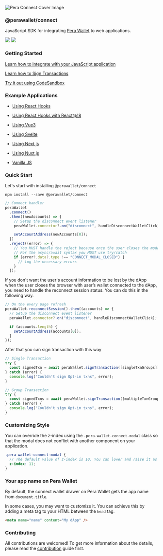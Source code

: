 ![Pera Connect Cover Image](https://user-images.githubusercontent.com/54077855/179966121-bd9295c3-5f61-4203-b13f-851434e72d35.png)

### @perawallet/connect

JavaScript SDK for integrating [Pera Wallet](https://perawallet.app) to web applications.

[![](https://img.shields.io/npm/v/@perawallet/connect?style=flat-square)](https://www.npmjs.com/package/@perawallet/connect) [![](https://img.shields.io/bundlephobia/min/@perawallet/connect?style=flat-square)](https://www.npmjs.com/package/@perawallet/connect)

### Getting Started

[Learn how to integrate with your JavaScript application](#guide)

[Learn how to Sign Transactions](#sign-transaction)

[Try it out using CodeSandbox](#example-applications)

### Example Applications

- [Using React Hooks](https://codesandbox.io/s/perawallet-connect-react-demo-zlvokc)

- [Using React Hooks with React@18](https://codesandbox.io/s/perawallet-connect-react-18-demo-tig2md)

- [Using Vue3](https://codesandbox.io/s/perawallet-connect-vue3-demo-yiyw4b)

- [Using Svelte](https://codesandbox.io/s/perawallet-connect-svelte-demo-ys1m4x)

- [Using Next.js](https://codesandbox.io/s/perawallet-connect-next-js-demo-ryhbdb)

- [Using Nuxt.js](https://codesandbox.io/s/perawallet-connect-nuxt-js-demo-s65z58)

- [Vanilla JS](https://codesandbox.io/s/perawallet-connect-vanillajs-demo-s5pjeo)

### Quick Start

Let's start with installing `@perawallet/connect`

```
npm install --save @perawallet/connect
```

```jsx
// Connect handler
peraWallet
  .connect()
  .then((newAccounts) => {
    // Setup the disconnect event listener
    peraWallet.connector?.on("disconnect", handleDisconnectWalletClick);

    setAccountAddress(newAccounts[0]);
  })
  .reject((error) => {
    // You MUST handle the reject because once the user closes the modal, peraWallet.connect() promise will be rejected.
    // For the async/await syntax you MUST use try/catch
    if (error?.data?.type !== "CONNECT_MODAL_CLOSED") {
      // log the necessary errors
    }
  });
```

If you don't want the user's account information to be lost by the dApp when the user closes the browser with user’s wallet connected to the dApp, you need to handle the reconnect session status. You can do this in the following way.

```jsx
// On the every page refresh
peraWallet.reconnectSession().then((accounts) => {
  // Setup the disconnect event listener
  peraWallet.connector?.on("disconnect", handleDisconnectWalletClick);

  if (accounts.length) {
    setAccountAddress(accounts[0]);
  }
});
```

After that you can sign transaction with this way

```jsx
// Single Transaction
try {
  const signedTxn = await peraWallet.signTransaction([singleTxnGroups]);
} catch (error) {
  console.log("Couldn't sign Opt-in txns", error);
}

// Group Transaction
try {
  const signedTxns = await peraWallet.signTransaction([multipleTxnGroups]);
} catch (error) {
  console.log("Couldn't sign Opt-in txns", error);
}
```

### Customizing Style

You can override the z-index using the `.pera-wallet-connect-modal` class so that the modal does not conflict with another component on your application.

```scss
.pera-wallet-connect-modal {
  // The default value of z-index is 10. You can lower and raise it as much as you want.
  z-index: 11;
}
```

### Your app name on Pera Wallet

By default, the connect wallet drawer on Pera Wallet gets the app name from `document.title`.

In some cases, you may want to customize it. You can achieve this by adding a meta tag to your HTML between the `head` tag.

```html
<meta name="name" content="My dApp" />
```

### Contributing

All contributions are welcomed! To get more information about the details, please read the [contribution](./CONTRIBUTING.md) guide first.
